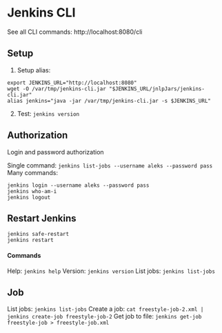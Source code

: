 # Jenkins CLI

See all CLI commands: http://localhost:8080/cli

## Setup
1. Setup alias:
```shell
export JENKINS_URL="http://localhost:8080"
wget -O /var/tmp/jenkins-cli.jar "$JENKINS_URL/jnlpJars/jenkins-cli.jar"
alias jenkins="java -jar /var/tmp/jenkins-cli.jar -s $JENKINS_URL"
```
2. Test: `jenkins version`

## Authorization
Login and password authorization

Single command: `jenkins list-jobs --username aleks --password pass`
Many commands:
```shell
jenkins login --username aleks --password pass
jenkins who-am-i
jenkins logout
```

## Restart Jenkins
```shell
jenkins safe-restart
jenkins restart
```

#### Commands
Help: `jenkins help`
Version: `jenkins version`
List jobs: `jenkins list-jobs`

## Job
List jobs: `jenkins list-jobs`
Create a job: `cat freestyle-job-2.xml | jenkins create-job freestyle-job-2`
Get job to file: `jenkins get-job freestyle-job > freestyle-job.xml`
